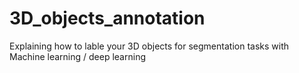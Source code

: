 # 3D_objects_annotation
Explaining how to lable your 3D objects for segmentation tasks with Machine learning / deep learning
